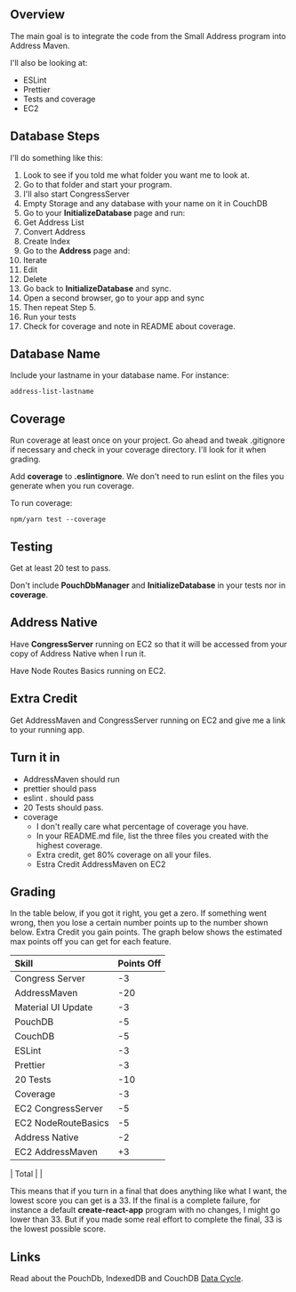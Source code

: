 ## Overview

The main goal is to integrate the code from the Small Address program into Address Maven.

I'll also be looking at:

- ESLint
- Prettier
- Tests and coverage
- EC2

## Database Steps

I'll do something like this:

1. Look to see if you told me what folder you want me to look at.
2. Go to that folder and start your program.
  1. I'll also start CongressServer
3. Empty Storage and any database with your name on it in CouchDB
4. Go to your **InitializeDatabase** page and run:
  1. Get Address List
  2. Convert Address
  3. Create Index
5. Go to the **Address** page and:
  1. Iterate
  2. Edit
  3. Delete
6. Go back to **InitializeDatabase** and sync.
7. Open a second browser, go to your app and sync
  1. Then repeat Step 5.
8. Run your tests
9. Check for coverage and note in README about coverage.

## Database Name

Include your lastname in your database name. For instance:

```
address-list-lastname
```

## Coverage

Run coverage at least once on your project. Go ahead and tweak .gitignore if necessary and check in your coverage directory. I'll look for it when grading.

Add **coverage** to **.eslintignore**. We don't need to run eslint on the files you generate when you run coverage.

To run coverage:

```
npm/yarn test --coverage
```

## Testing

Get at least 20 test to pass.

Don't include **PouchDbManager** and **InitializeDatabase** in your tests nor in **coverage**.

## Address Native

Have **CongressServer** running on EC2 so that it will be accessed from your copy of Address Native when I run it.

Have Node Routes Basics running on EC2.

## Extra Credit

Get AddressMaven and CongressServer running on EC2 and give me a link to your running app.

## Turn it in

- AddressMaven should run
- prettier should pass
- eslint . should pass
- 20 Tests should pass.
- coverage
  - I don't really care what percentage of coverage you have.
  - In your README.md file, list the three files you created with the highest coverage.
  - Extra credit, get 80% coverage on all your files.
  - Estra Credit AddressMaven on EC2

## Grading

In the table below, if you got it right, you get a zero. If something went wrong, then you lose a certain number points up to the number shown below. Extra Credit you gain points. The graph below shows the estimated max points off you can get for each feature.

| Skill              | Points Off     |
| :----------------  | :------------- |
| Congress Server    | -3  |
| AddressMaven       | -20 |
| Material UI Update | -3  |
| PouchDB            | -5  |
| CouchDB            | -5  |
| ESLint             | -3  |
| Prettier           | -3  |
| 20 Tests           | -10 |
| Coverage           | -3  |
| EC2 CongressServer | -5  |
| EC2 NodeRouteBasics| -5  |
| Address Native     | -2  |
| EC2 AddressMaven   | +3  |

| Total              |     |

This means that if you turn in a final that does anything like what I want, the lowest score you can get is a 33. If the final is a complete failure, for instance a default **create-react-app** program with no changes, I might go lower than 33. But if you made some real effort to complete the final, 33 is the lowest possible score.

## Links

Read about the PouchDb, IndexedDB and CouchDB [Data Cycle][pdbd].

[pdbd]: /teach/assignments/react/ReactAddressEditDialog.html#data-cycle

